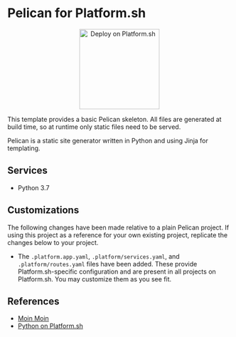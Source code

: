 # Pelican for Platform.sh

<p align="center">
<a href="https://console.platform.sh/projects/create-project?template=https://raw.githubusercontent.com/platformsh/template-builder/master/templates/pelican/.platform.template.yaml&utm_content=pelican&utm_source=github&utm_medium=button&utm_campaign=deploy_on_platform">
    <img src="https://platform.sh/images/deploy/lg-blue.svg" alt="Deploy on Platform.sh" width="180px" />
</a>
</p>

This template provides a basic Pelican skeleton.  All files are generated at build time, so at runtime only static files need to be served.

Pelican is a static site generator written in Python and using Jinja for templating.

## Services

* Python 3.7

## Customizations

The following changes have been made relative to a plain Pelican project.  If using this project as a reference for your own existing project, replicate the changes below to your project.

* The `.platform.app.yaml`, `.platform/services.yaml`, and `.platform/routes.yaml` files have been added.  These provide Platform.sh-specific configuration and are present in all projects on Platform.sh.  You may customize them as you see fit.

## References

* [Moin Moin](https://moinmo.in/)
* [Python on Platform.sh](https://docs.platform.sh/languages/python.html)
